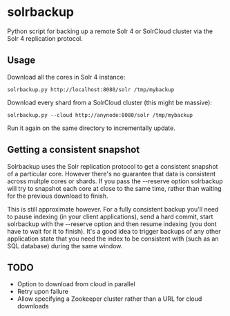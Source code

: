 solrbackup
==========

Python script for backing up a remote Solr 4 or SolrCloud cluster
via the Solr 4 replication protocol.

Usage
-----

Download all the cores in Solr 4 instance:

    solrbackup.py http://localhost:8080/solr /tmp/mybackup

Download every shard from a SolrCloud cluster (this might be massive):
    
    solrbackup.py --cloud http://anynode:8080/solr /tmp/mybackup

Run it again on the same directory to incrementally update.

Getting a consistent snapshot
-----------------------------

Solrbackup uses the Solr replication protocol to get a consistent snapshot
of a particular core.  However there's no guarantee that data is consistent across 
multple cores or shards. If you pass the --reserve option solrbackup will try to snapshot 
each core at close to the same time, rather than waiting for the previous download
to finish.

This is still approximate however.  For a fully consistent backup you'll need to
pause indexing (in your client applications), send a hard commit, start solrbackup
with the --reserve option and then resume indexing (you dont have to wait for it
to finish).  It's a good idea to trigger backups of any other application state
that you need the index to be consistent with (such as an SQL database) during the
same window.

TODO
----

* Option to download from cloud in parallel
* Retry upon failure
* Allow specifying a Zookeeper cluster rather than a URL for cloud downloads
